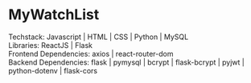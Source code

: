 # MyWatchList 

Techstack: Javascript | HTML | CSS | Python | MySQL  
Libraries: ReactJS | Flask   
Frontend Dependencies: axios | react-router-dom  
Backend Dependencies: flask | pymysql | bcrypt | flask-bcrypt | pyjwt | python-dotenv | flask-cors